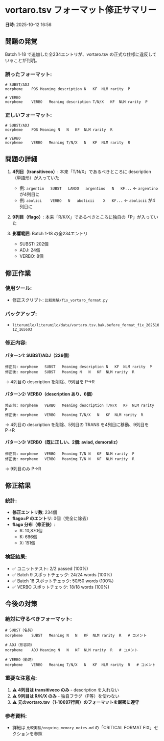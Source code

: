 # vortaro.tsv フォーマット修正サマリー

**日時**: 2025-10-12 16:56

## 問題の発覚

Batch 1-18 で追加した全234エントリが、vortaro.tsv の正式な仕様に違反していることが判明。

### 誤ったフォーマット:
```tsv
# SUBST/ADJ
morpheme	POS	Meaning	description	N	KF	NLM	rarity	P

# VERBO
morpheme	VERBO	Meaning	description	T/N/X	KF	NLM	rarity	P
```

### 正しいフォーマット:
```tsv
# SUBST/ADJ
morpheme	POS	Meaning	N	N	KF	NLM	rarity	R

# VERBO
morpheme	VERBO	Meaning	T/N/X	N	KF	NLM	rarity	R
```

## 問題の詳細

1. **4列目（transitiveco）**: 本来「T/N/X」であるべきところに description（単語形）が入っていた
   - 例: `argentin	SUBST	LANDO	argentino	N	KF...` ← `argentino` が4列目に
   - 例: `abolici	VERBO	N	abolicii	X	KF...` ← `abolicii` が4列目に

2. **9列目（flago）**: 本来「R/K/X」であるべきところに独自の「P」が入っていた

3. **影響範囲**: Batch 1-18 の全234エントリ
   - SUBST: 202個
   - ADJ: 24個
   - VERBO: 8個

## 修正作業

### 使用ツール:
- 修正スクリプト: `比較実験/fix_vortaro_format.py`

### バックアップ:
- `literumilo/literumilo/data/vortaro.tsv.bak.before_format_fix_20251012_165603`

### 修正内容:

#### パターン1: SUBST/ADJ（226個）
```
修正前: morpheme	SUBST	Meaning	description	N	KF	NLM	rarity	P
修正後: morpheme	SUBST	Meaning	N	N	KF	NLM	rarity	R
```
→ 4列目の description を削除、9列目を P→R

#### パターン2: VERBO（description あり、6個）
```
修正前: morpheme	VERBO	Meaning	description	T/N/X	KF	NLM	rarity	P
修正後: morpheme	VERBO	Meaning	T/N/X	N	KF	NLM	rarity	R
```
→ 4列目の description を削除、5列目の TRANS を4列目に移動、9列目を P→R

#### パターン3: VERBO（既に正しい、2個: aviad, demoraliz）
```
修正前: morpheme	VERBO	Meaning	T/N	N	KF	NLM	rarity	P
修正後: morpheme	VERBO	Meaning	T/N	N	KF	NLM	rarity	R
```
→ 9列目のみ P→R

## 修正結果

### 統計:
- **修正エントリ数**: 234個
- **flago=P のエントリ**: 0個（完全に除去）
- **flago 分布（修正後）**:
  - R: 10,870個
  - K: 686個
  - X: 151個

### 検証結果:
- ✅ ユニットテスト: 2/2 passed (100%)
- ✅ Batch 9 スポットチェック: 24/24 words (100%)
- ✅ Batch 18 スポットチェック: 50/50 words (100%)
- ✅ VERBO スポットチェック: 18/18 words (100%)

## 今後の対策

### 絶対に守るべきフォーマット:

```tsv
# SUBST（名詞）
morpheme	SUBST	Meaning	N	N	KF	NLM	rarity	R	# コメント

# ADJ（形容詞）
morpheme	ADJ	Meaning	N	N	KF	NLM	rarity	R	# コメント

# VERBO（動詞）
morpheme	VERBO	Meaning	T/N/X	N	KF	NLM	rarity	R	# コメント
```

### 重要な注意点:
1. ⚠️ **4列目は transitiveco のみ** - description を入れない
2. ⚠️ **9列目は R/K/X のみ** - 独自フラグ（P等）を使わない
3. ⚠️ **元のvortaro.tsv（1-10697行目）のフォーマットを厳密に遵守**

### 参考資料:
- 詳細は `比較実験/ongoing_memory_notes.md` の「CRITICAL FORMAT FIX」セクションを参照
